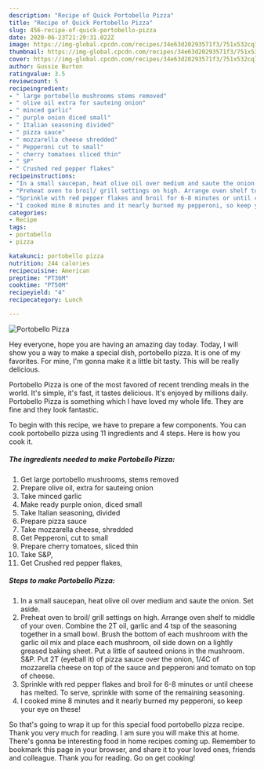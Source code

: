 ```yaml
---
description: "Recipe of Quick Portobello Pizza"
title: "Recipe of Quick Portobello Pizza"
slug: 456-recipe-of-quick-portobello-pizza
date: 2020-06-23T21:29:31.022Z
image: https://img-global.cpcdn.com/recipes/34e63d20293571f3/751x532cq70/portobello-pizza-recipe-main-photo.jpg
thumbnail: https://img-global.cpcdn.com/recipes/34e63d20293571f3/751x532cq70/portobello-pizza-recipe-main-photo.jpg
cover: https://img-global.cpcdn.com/recipes/34e63d20293571f3/751x532cq70/portobello-pizza-recipe-main-photo.jpg
author: Gussie Burton
ratingvalue: 3.5
reviewcount: 5
recipeingredient:
- " large portobello mushrooms stems removed"
- " olive oil extra for sauteing onion"
- " minced garlic"
- " purple onion diced small"
- " Italian seasoning divided"
- " pizza sauce"
- " mozzarella cheese shredded"
- " Pepperoni cut to small"
- " cherry tomatoes sliced thin"
- " SP"
- " Crushed red pepper flakes"
recipeinstructions:
- "In a small saucepan, heat olive oil over medium and saute the onion. Set aside."
- "Preheat oven to broil/ grill settings on high. Arrange oven shelf to middle of your oven. Combine the 2T oil, garlic and 4 tsp of the seasoning together in a small bowl. Brush the bottom of each mushroom with the garlic oil mix and place each mushroom, oil side down on a lightly greased baking sheet. Put a little of sauteed onions in the mushroom. S&amp;P. Put 2T (eyeball it) of pizza sauce over the onion, 1/4C of mozzarella cheese on top of the sauce and pepperoni and tomato on top of cheese."
- "Sprinkle with red pepper flakes and broil for 6-8 minutes or until cheese has melted. To serve, sprinkle with some of the remaining seasoning."
- "I cooked mine 8 minutes and it nearly burned my pepperoni, so keep your eye on these!"
categories:
- Recipe
tags:
- portobello
- pizza

katakunci: portobello pizza 
nutrition: 244 calories
recipecuisine: American
preptime: "PT36M"
cooktime: "PT50M"
recipeyield: "4"
recipecategory: Lunch

---
```



![Portobello Pizza](https://img-global.cpcdn.com/recipes/34e63d20293571f3/751x532cq70/portobello-pizza-recipe-main-photo.jpg)

Hey everyone, hope you are having an amazing day today. Today, I will show you a way to make a special dish, portobello pizza. It is one of my favorites. For mine, I'm gonna make it a little bit tasty. This will be really delicious.

Portobello Pizza is one of the most favored of recent trending meals in the world. It's simple, it's fast, it tastes delicious. It's enjoyed by millions daily. Portobello Pizza is something which I have loved my whole life. They are fine and they look fantastic.




To begin with this recipe, we have to prepare a few components. You can cook portobello pizza using 11 ingredients and 4 steps. Here is how you cook it.

<!--inarticleads1-->

##### The ingredients needed to make Portobello Pizza:

1. Get  large portobello mushrooms, stems removed
1. Prepare  olive oil, extra for sauteing onion
1. Take  minced garlic
1. Make ready  purple onion, diced small
1. Take  Italian seasoning, divided
1. Prepare  pizza sauce
1. Take  mozzarella cheese, shredded
1. Get  Pepperoni, cut to small
1. Prepare  cherry tomatoes, sliced thin
1. Take  S&amp;P,
1. Get  Crushed red pepper flakes,




<!--inarticleads2-->

##### Steps to make Portobello Pizza:

1. In a small saucepan, heat olive oil over medium and saute the onion. Set aside.
1. Preheat oven to broil/ grill settings on high. Arrange oven shelf to middle of your oven. Combine the 2T oil, garlic and 4 tsp of the seasoning together in a small bowl. Brush the bottom of each mushroom with the garlic oil mix and place each mushroom, oil side down on a lightly greased baking sheet. Put a little of sauteed onions in the mushroom. S&amp;P. Put 2T (eyeball it) of pizza sauce over the onion, 1/4C of mozzarella cheese on top of the sauce and pepperoni and tomato on top of cheese.
1. Sprinkle with red pepper flakes and broil for 6-8 minutes or until cheese has melted. To serve, sprinkle with some of the remaining seasoning.
1. I cooked mine 8 minutes and it nearly burned my pepperoni, so keep your eye on these!




So that's going to wrap it up for this special food portobello pizza recipe. Thank you very much for reading. I am sure you will make this at home. There's gonna be interesting food in home recipes coming up. Remember to bookmark this page in your browser, and share it to your loved ones, friends and colleague. Thank you for reading. Go on get cooking!
